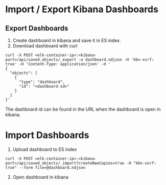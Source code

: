 # Import / Export Kibana Dashboards


## Export Dashboards

1. Create dashboard in kibana and save it in ES index.
2. Download dashboard with curl
```shell
curl -X POST <elk-container-ip>:<kibana-port>/api/saved_objects/_export -o dashboard.ndjson -H 'kbn-xsrf: true' -H 'Content-Type: application/json' -d '
{
  "objects": [
    {
      "type": "dashboard",
      "id": "<dashboard-id>"
    }
  ]
}'
```
The dashboard id can be found in the URL when the dashboard is open in kibana.

# Import Dashboards

1. Upload dashboard to ES index
```shell
curl -X POST <elk-container-ip>:<kibana-port>/api/saved_objects/_import?createNewCopies=true -H "kbn-xsrf: true" --form file=@dashboard.ndjson
```
2. Open dashboard in kibana
